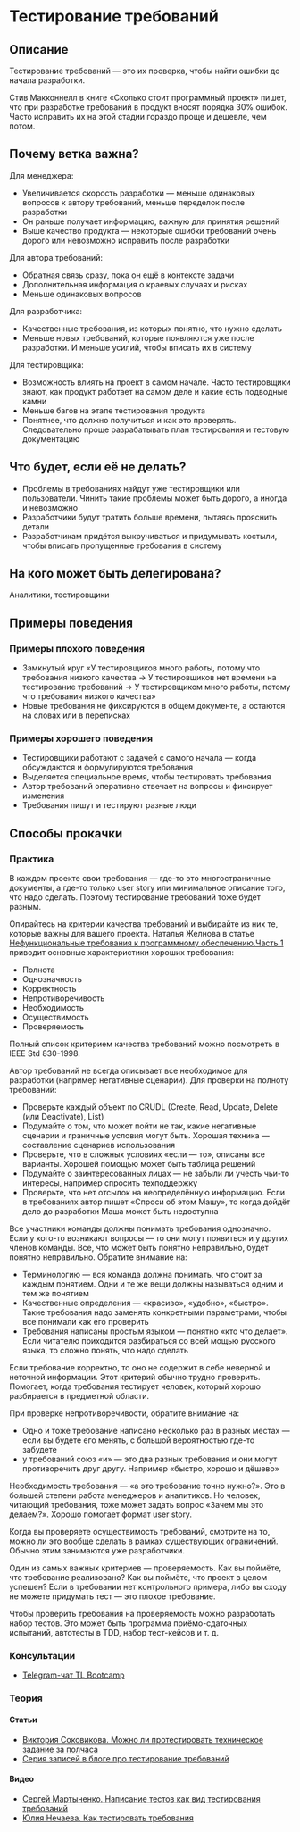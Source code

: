 # Тестирование требований
## Описание
Тестирование требований — это их проверка, чтобы найти ошибки до начала разработки.

Стив <!-- yaspeller ignore:start -->Макконнелл<!-- yaspeller ignore:end --> в книге «Сколько стоит программный проект» пишет, что при разработке требований в продукт вносят порядка 30% ошибок. Часто исправить их на этой стадии гораздо проще и дешевле, чем потом.

## Почему ветка важна?
Для менеджера:
- Увеличивается скорость разработки — меньше одинаковых вопросов к автору требований, меньше переделок после разработки
- Он раньше получает информацию, важную для принятия решений
- Выше качество продукта — некоторые ошибки требований очень дорого или невозможно исправить после разработки

Для автора требований:
- Обратная связь сразу, пока он ещё в контексте задачи
- Дополнительная информация о краевых случаях и рисках
- Меньше одинаковых вопросов

Для разработчика:
- Качественные требования, из которых понятно, что нужно сделать
- Меньше новых требований, которые появляются уже после разработки. И меньше усилий, чтобы вписать их в систему

Для тестировщика:
- Возможность влиять на проект в самом начале. Часто тестировщики знают, как продукт работает на самом деле и какие есть подводные камни
- Меньше багов на этапе тестирования продукта
- Понятнее, что должно получиться и как это проверять. Следовательно проще разрабатывать план тестирования и тестовую документацию

## Что будет, если её не делать?
- Проблемы в требованиях найдут уже тестировщики или пользователи. Чинить такие проблемы может быть дорого, а иногда и невозможно
- Разработчики будут тратить больше времени, пытаясь прояснить детали
- Разработчикам придётся выкручиваться и придумывать костыли, чтобы вписать пропущенные требования в систему

## На кого может быть делегирована?
Аналитики, тестировщики

## Примеры поведения
### Примеры плохого поведения
- Замкнутый круг «У тестировщиков много работы, потому что требования низкого качества → У тестировщиков нет времени на тестирование требований → У тестировщиком много работы, потому что требования низкого качества»
- Новые требования не фиксируются в общем документе, а остаются на словах или в переписках

### Примеры хорошего поведения
- Тестировщики работают с задачей с самого начала — когда обсуждаются и формулируются требования
- Выделяется специальное время, чтобы тестировать требования
- Автор требований оперативно отвечает на вопросы и фиксирует изменения
- Требования пишут и тестируют разные люди

## Способы прокачки
### Практика
В каждом проекте свои требования — где-то это многостраничные документы, а где-то только user story или минимальное описание того, что надо сделать. Поэтому тестирование требований тоже будет разным.

Опирайтесь на критерии качества требований и выбирайте из них те, которые важны для вашего проекта. <!-- yaspeller ignore:start -->Наталья Желнова<!-- yaspeller ignore:end --> в статье [Нефункциональные требования к программному обеспечению.Часть 1](https://habr.com/ru/post/231961) приводит основные характеристики хороших требования:
- Полнота
- Однозначность
- Корректность
- Непротиворечивость
- Необходимость
- Осуществимость
- Проверяемость

Полный список критерием качества требований можно посмотреть в IEEE Std 830-1998.

Автор требований не всегда описывает все необходимое для разработки (например негативные сценарии). Для проверки на полноту требований:
- Проверьте каждый объект по CRUDL (Create, Read, Update, Delete (или Deactivate), List)
- Подумайте о том, что может пойти не так, какие негативные сценарии и граничные условия могут быть. Хорошая техника — составление сценариев использования
- Проверьте, что в сложных условиях «если — то», описаны все варианты. Хорошей помощью может быть таблица решений
- Подумайте о заинтересованных лицах — не забыли ли учесть чьи-то интересы, например спросить техподдержку
- Проверьте, что нет отсылок на неопределённую информацию. Если в требованиях автор пишет «Спроси об этом Машу», то когда дойдёт дело до разработки Маша может быть недоступна

Все участники команды должны понимать требования однозначно. Если у кого-то возникают вопросы — то они могут появиться и у других членов команды. Все, что может быть понятно неправильно, будет понятно неправильно. Обратите внимание на:
- Терминологию — вся команда должна понимать, что стоит за каждым понятием. Одни и те же вещи должны называться одним и тем же понятием
- Качественные определения — «красиво», «удобно», «быстро». Такие требования надо заменять конкретными параметрами, чтобы все понимали как его проверить
- Требования написаны простым языком — понятно «кто что делает». Если читателю приходится разбираться со всей мощью русского языка, то сложно понять, что надо сделать

Если требование корректно, то оно не содержит в себе неверной и неточной информации. Этот критерий обычно трудно проверить. Помогает, когда требования тестирует человек, который хорошо разбирается в предметной области.

При проверке непротиворечивости, обратите внимание на:
- Одно и тоже требование написано несколько раз в разных местах — если вы будете его менять, с большой вероятностью где-то забудете
- у требований союз «и» — это два разных требования и они могут противоречить друг другу. Например «быстро, хорошо и дёшево»

Необходимость требования — «а это требование точно нужно?». Это в большей степени работа менеджеров и аналитиков. Но человек, читающий требования, тоже может задать вопрос «Зачем мы это делаем?». Хорошо помогает формат user story.

Когда вы проверяете осуществимость требований, смотрите на то, можно ли это вообще сделать в рамках существующих ограничений. Обычно этим занимаются уже разработчики.

Один из самых важных критериев — проверяемость. Как вы поймёте, что требование реализовано? Как вы поймёте, что проект в целом успешен? Если в требовании нет контрольного примера, либо вы сходу не можете придумать тест — это плохое требование.

Чтобы проверить требования на проверяемость можно разработать набор тестов. Это может быть программа приёмо-сдаточных испытаний, автотесты в TDD, набор тест-кейсов и т. д.

### Консультации
- [Telegram-чат TL Bootcamp](https://tlinks.run/tlbootcamp)

### Теория
#### Статьи
<!-- yaspeller ignore:start -->
- [Виктория Соковикова. Можно ли протестировать техническое задание за полчаса](https://software-testing.ru/library/around-testing/requirements/3356-requirements)
- [Серия записей в блоге про тестирование требований](http://qcthoughtsaloud.blogspot.com/search/label/%D1%82%D1%80%D0%B5%D0%B1%D0%BE%D0%B2%D0%B0%D0%BD%D0%B8%D1%8F)
<!-- yaspeller ignore:end -->
#### Видео
<!-- yaspeller ignore:start -->
- [Сергей Мартыненко. Написание тестов как вид тестирования требований](https://vimeo.com/13803733)
- [Юлия Нечаева. Как тестировать требования](https://vimeo.com/13804386)
<!-- yaspeller ignore:end -->
